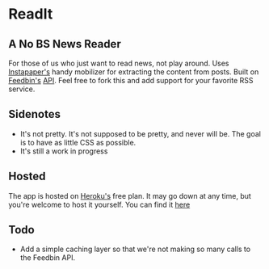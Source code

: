 ReadIt
===

## A No BS News Reader
For those of us who just want to read news, not play around. Uses [Instapaper's](http://instapaper.com) handy mobilizer for extracting the content from posts. Built on [Feedbin's](http://feedbin.me) [API](https://github.com/feedbin/feedbin-api). Feel free to fork this and add support for your favorite RSS service.

## Sidenotes
- It's not pretty. It's not supposed to be pretty, and never will be. The goal is to have as little CSS as possible.
- It's still a work in progress

## Hosted
The app is hosted on [Heroku's](http://heroku.com) free plan. It may go down at any time, but you're welcome to host it yourself. You can find it [here](http://ca-readit.herokuapp.com)

## Todo
- Add a simple caching layer so that we're not making so many calls to the Feedbin API.